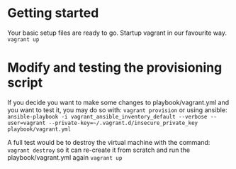 # Getting started
Your basic setup files are ready to go.  Startup vagrant in our favourite way.
`vagrant up`

# Modify and testing the provisioning script
If you decide you want to make some changes to playbook/vagrant.yml and you want to test it, you may do so with:
`vagrant provision`
or using ansible:
`ansible-playbook -i vagrant_ansible_inventory_default --verbose --user=vagrant --private-key=~/.vagrant.d/insecure_private_key playbook/vagrant.yml`

A full test would be to destroy the virtual machine with the command:
`vagrant destroy`
so it can re-create it from scratch and run the playbook/vagrant.yml again
`vagrant up`
